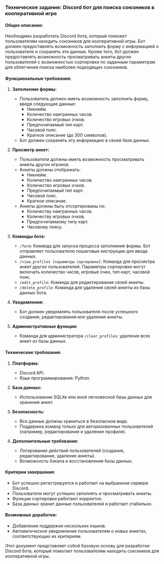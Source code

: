 ### Техническое задание: Discord бот для поиска союзников в кооперативной игре

#### **Общее описание:**
Необходимо разработать Discord бота, который поможет пользователям находить союзников для кооперативной игры. Бот должен предоставлять возможность заполнить форму с информацией о пользователе и сохранять эти данные. Кроме того, бот должен предоставлять возможность просматривать анкеты других пользователей с возможностью сортировки по заданным параметрам для облегчения поиска наиболее подходящих союзников.

#### **Функциональные требования:**

1. **Заполнение формы:**
   - Пользователь должен иметь возможность заполнить форму, введя следующие данные:
     - Никнейм.
     - Количество наигранных часов.
     - Количество игровых очков.
     - Предпочитаемый тип карт.
     - Часовой пояс.
     - Краткое описание (до 300 символов).
   - Бот должен сохранять эту информацию в своей базе данных.

2. **Просмотр анкет:**
   - Пользователи должны иметь возможность просматривать анкеты других игроков.
   - Анкеты должны отображать:
     - Никнейм.
     - Количество наигранных часов.
     - Количество игровых очков.
     - Предпочитаемый тип карт.
     - Часовой пояс.
     - Краткое описание.
   - Анкеты должны быть отсортированы по:
     - Количеству наигранных часов.
     - Количеству игровых очков.
     - Предпочитаемому типу карт.
     - Часовому поясу.

3. **Команды бота:**
   - `/form`: Команда для запуска процесса заполнения формы. Бот отправляет пользователю пошаговые инструкции для ввода данных.
   - `/view_profiles [параметры сортировки]`: Команда для просмотра анкет других пользователей. Параметры сортировки могут включать количество часов, игровые очки, тип карт, часовой пояс.
   - `/edit_profile`: Команда для редактирования своей анкеты.
   - `/delete_profile`: Команда для удаления своей анкеты из базы данных бота.

4. **Уведомления:**
   - Бот должен уведомлять пользователя после успешного создания, редактирования или удаления анкеты.

5. **Административные функции:**
   - Команда для администратора `/clear_profiles`: удаление всех анкет из базы данных.

#### **Технические требования:**

1. **Платформа:**
   - Discord API.
   - Язык программирования: Python.

2. **База данных:**
   - Использование SQLite или иной легковесной базы данных для хранения анкет.

3. **Безопасность:**
   - Все данные должны храниться в безопасном виде.
   - Поддержка команд только для авторизованных пользователей (например, редактирование и удаление профиля).

4. **Дополнительные требования:**
   - Логирование действий пользователей (создание, редактирование, удаление анкеты).
   - Возможность бэкапа и восстановления базы данных.

#### **Критерии завершения:**
- Бот успешно регистрируется и работает на выбранном сервере Discord.
- Пользователи могут успешно заполнять и просматривать анкеты.
- Функции сортировки работают корректно.
- База данных хранит данные пользователей и работает стабильно.

#### **Возможные доработки:**
- Добавление поддержки нескольких языков.
- Автоматическое уведомление пользователям о новых анкетах, соответствующих их критериям.

Этот документ представляет собой базовую основу для разработки Discord бота, который помогает пользователям находить союзников для кооперативной игры.
